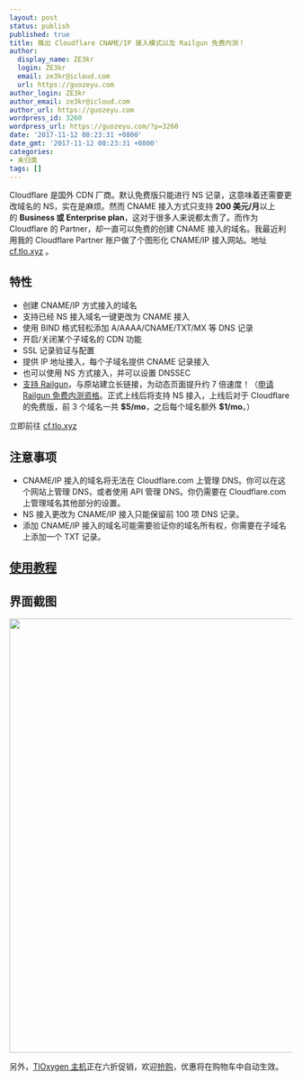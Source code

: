 ```yaml
---
layout: post
status: publish
published: true
title: 推出 Cloudflare CNAME/IP 接入模式以及 Railgun 免费内测！
author:
  display_name: ZE3kr
  login: ZE3kr
  email: ze3kr@icloud.com
  url: https://guozeyu.com
author_login: ZE3kr
author_email: ze3kr@icloud.com
author_url: https://guozeyu.com
wordpress_id: 3260
wordpress_url: https://guozeyu.com/?p=3260
date: '2017-11-12 08:23:31 +0800'
date_gmt: '2017-11-12 00:23:31 +0800'
categories:
- 未归类
tags: []
---
```

<p>Cloudflare 是国外 CDN 厂商。默认免费版只能进行 NS 记录，这意味着还需要更改域名的 NS，实在是麻烦。然而 CNAME 接入方式只支持 <strong>200 美元/月</strong>以上的 <strong>Business 或 Enterprise plan</strong>，这对于很多人来说都太贵了。而作为 Cloudflare 的 Partner，却一直可以免费的创建 CNAME 接入的域名。我最近利用我的 Cloudflare Partner 账户做了个图形化 CNAME/IP 接入网站。地址 <a href="https://cf.tlo.xyz">cf.tlo.xyz</a> 。<!--more--></p>
<h2><span style="font-size: 1.25rem;">特性</span></h2>
<ul>
<li>创建 CNAME/IP 方式接入的域名</li>
<li>支持已经 NS 接入域名一键更改为 CNAME 接入</li>
<li>使用 BIND 格式轻松添加 A/AAAA/CNAME/TXT/MX 等 DNS 记录</li>
<li>开启/关闭某个子域名的 CDN 功能</li>
<li>SSL 记录验证与配置</li>
<li>提供 IP 地址接入，每个子域名提供 CNAME 记录接入</li>
<li>也可以使用 NS 方式接入，并可以设置 DNSSEC</li>
<li><a href="https://guozeyu.com/2017/05/cloudflare-argo/#Cloudflare_Railgun">支持 Railgun</a>，与原站建立长链接，为动态页面提升约 7 倍速度！（<a href="mailto:ze3kr@icloud.com?subject=%E7%94%B3%E8%AF%B7%20Railgun%20%E5%86%85%E6%B5%8B%E8%B5%84%E6%A0%BC&amp;body=%E6%88%91%E7%9A%84%E5%9F%9F%E5%90%8D%E6%98%AF%EF%BC%9A%E8%AF%B7%E5%A1%AB%E5%86%99%0A%0A%23%23%23%20%E4%B8%8D%E8%A6%81%E6%9B%B4%E6%94%B9%E4%BB%A5%E4%B8%8B%E5%86%85%E5%AE%B9%20%23%23%23%0A%0A%E6%88%91%E7%9F%A5%E9%81%93%E5%8F%91%E9%80%81%E6%AD%A4%E9%82%AE%E4%BB%B6%E5%90%8E%EF%BC%8C%E7%BD%91%E7%AB%99%E9%9A%8F%E6%97%B6%E5%B0%B1%E5%8F%AF%E8%83%BD%E8%A2%AB%E5%90%AF%E7%94%A8%20Railgun%EF%BC%8C%E4%B8%8D%E6%AD%A3%E7%A1%AE%E7%9A%84%E9%85%8D%E7%BD%AE%E5%B0%86%E4%BC%9A%E5%BD%B1%E5%93%8D%E7%BD%91%E7%AB%99%E5%86%85%E5%AE%B9%E3%80%82%0A%0A%E6%88%91%E7%9A%84%E5%9F%9F%E5%90%8D%E5%B7%B2%E7%BB%8F%E5%9C%A8%20TlOxygen%20%E6%8E%A5%E5%85%A5%E3%80%82%E6%88%91%E4%BA%86%E8%A7%A3%E5%88%B0%E5%86%85%E6%B5%8B%E5%8F%AF%E8%83%BD%E6%9C%89%E4%B8%8D%E7%A8%B3%E5%AE%9A%E6%80%A7%EF%BC%8C%E4%B8%94%E6%9C%AA%E5%BF%85%E6%9C%89%E6%8A%80%E6%9C%AF%E6%94%AF%E6%8C%81%E3%80%82%E6%88%91%E6%B2%A1%E6%9C%89%E5%BC%80%E5%90%AF%E9%92%88%E5%AF%B9%20Cloudflare%20%E7%9A%84%E9%98%B2%E7%81%AB%E5%A2%99%E3%80%82%E6%88%91%E4%B9%9F%E7%9F%A5%E9%81%93%E5%86%85%E6%B5%8B%E7%9A%84%E5%85%8D%E8%B4%B9%E4%BD%BF%E7%94%A8%E8%B5%84%E6%A0%BC%E9%9A%8F%E6%97%B6%E5%8F%AF%E8%83%BD%E7%BB%93%E6%9D%9F%EF%BC%8C%E9%9C%80%E8%A6%81%E4%BA%A4%E8%B4%B9%E6%89%8D%E8%83%BD%E7%BB%A7%E7%BB%AD%E4%BD%BF%E7%94%A8%20Railgun%20%E5%8A%9F%E8%83%BD%E3%80%82%0A%0A%E6%AD%A4%E5%A4%96%EF%BC%8C%E6%88%91%E4%B9%9F%E5%B7%B2%E7%BB%8F%E9%98%85%E8%AF%BB%E7%9B%B8%E5%85%B3%E4%BD%BF%E7%94%A8%E8%AF%B4%E6%98%8E%20https%3A%2F%2Fwiki.tloxygen.com%2FCloudFlare_%25E6%258E%25A5%25E5%2585%25A5%2FRailgun">申请 Railgun 免费内测资格</a>。正式上线后将支持 NS 接入，上线后对于 Cloudflare 的免费版，前 3 个域名一共 <b>$5/mo</b>，之后每个域名额外 <b>$1/mo</b>。）</li>
</ul>
<p>立即前往 <a href="https://cf.tlo.xyz" target="_blank">cf.tlo.xyz</a></p>
<h2>注意事项</h2>
<ul>
<li>CNAME/IP 接入的域名将无法在 Cloudflare.com 上管理 DNS。你可以在这个网站上管理 DNS，或者使用 API 管理 DNS。你仍需要在 Cloudflare.com 上管理域名其他部分的设置。</li>
<li>NS 接入更改为 CNAME/IP 接入只能保留前 100 项 DNS 记录。</li>
<li>添加 CNAME/IP 接入的域名可能需要验证你的域名所有权，你需要在子域名上添加一个 TXT 记录。</li>
</ul>
<h2><a href="https://wiki.tloxygen.com/CloudFlare_接入/教程" target="_blank">使用教程</a></h2>
<h2>界面截图</h2>
<p><img class="aligncenter size-large wp-image-3261" src="https://cdn.landcement.com/sites/2/2017/11/Screenshot-2017-11-12-07.39.14-1089x1600.png" alt="" width="525" height="771" /></p>
<p>另外，<a href="https://domain.tloxygen.com/web-hosting/index.php?promo=1711" target="_blank">TlOxygen 主机</a>正在六折促销，欢迎<a href="https://domain.tloxygen.com/web-hosting/index.php?promo=1711" target="_blank">抢购</a>，优惠将在购物车中自动生效。</p>
